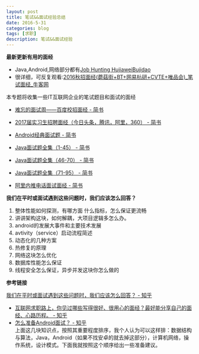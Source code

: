 ```yaml
---
layout: post
title: 笔试&&面试经验总结
date: 2016-5-31
categories: blog
tags: [求职]
description: 笔试&&面试经验
---
```


**最新更新有用的面经**               

- Java,Android,网络部分都有[Job Hunting HujiaweiBujidao](http://hujiaweibujidao.github.io/blog/2015/10/09/a-li-bao-bao-de-man-man-qiu-zhi-lu/)
- 很详细，可反复观看:[2016秋招面经(蘑菇街+BT+网易杭研+CVTE+唯品会)_笔试面经_牛客网](http://www.nowcoder.com/discuss/3206?type=2&order=4&pos=8&page=2)



本专题将收集一些IT互联网企业的笔试题目和面试的面经  

- [难忘的面试周——百度校招面经 - 简书](http://www.jianshu.com/p/36f5ef6336f1)

- [2017届实习生招聘面经（今日头条，腾讯，阿里，360） - 简书](http://www.jianshu.com/p/12654b063553)

- [Android经典面试题 - 简书](http://www.jianshu.com/p/dbb31ee3ab06)

- [Java面试题全集（1-45） - 简书](http://www.jianshu.com/p/14c32c6ea422)

- [Java面试题全集（46-70） - 简书](http://www.jianshu.com/p/1f28465d108c)

- [Java面试题全集（71-95） - 简书](http://www.jianshu.com/p/0b29de394d2d)

- [阿里内推电话面试面经 - 简书](http://www.jianshu.com/p/d0246934645e)


**我们在平时或面试遇到这些问题时，我们应该怎么回答？**

1. 整体性能如何探测，有哪方面 什么指标，怎么保证更流畅
2. 讲讲架构这块，如何解耦，大项目逻辑多怎么办。
3. android的发展大事件和主要技术发展
4. avtivity（service）启动流程简述
5. 动态化的几种方案
6. 热修复的原理
7. 网络这块怎么优化
8. 数据库性能怎么保证
9. 线程安全怎么保证，异步并发这块你怎么做的

**参考链接**

[我们在平时或面试遇到这些问题时，我们应该怎么回答？ - 知乎](https://www.zhihu.com/question/40909636)


- [互联网求职路上，你见过哪些写得很好、很用心的面经？最好能分享自己的面经、心路历程。 - 知乎](https://www.zhihu.com/question/29693016)
- [怎么准备Android面试？ - 知乎](https://www.zhihu.com/question/37483907/answer/89452327)      
  上面这几块知识点，按照其重要程度排序，我个人认为可以这样排：数据结构与算法，Java，Android（如果不找安卓的就去掉这部分），计算机网络，操作系统，设计模式。下面我就按照这个顺序给出一些准备建议。